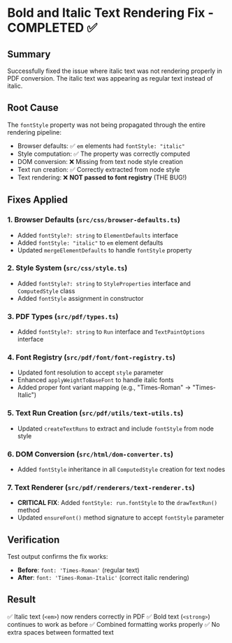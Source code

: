 # Bold and Italic Text Rendering Fix - COMPLETED ✅

## Summary
Successfully fixed the issue where italic text was not rendering properly in PDF conversion. The italic text was appearing as regular text instead of italic.

## Root Cause
The `fontStyle` property was not being propagated through the entire rendering pipeline:
- Browser defaults: ✅ `em` elements had `fontStyle: "italic"`
- Style computation: ✅ The property was correctly computed
- DOM conversion: ❌ Missing from text node style creation
- Text run creation: ✅ Correctly extracted from node style
- Text rendering: ❌ **NOT passed to font registry** (THE BUG!)

## Fixes Applied

### 1. Browser Defaults (`src/css/browser-defaults.ts`)
- Added `fontStyle?: string` to `ElementDefaults` interface
- Added `fontStyle: "italic"` to `em` element defaults
- Updated `mergeElementDefaults` to handle `fontStyle` property

### 2. Style System (`src/css/style.ts`)
- Added `fontStyle?: string` to `StyleProperties` interface and `ComputedStyle` class
- Added `fontStyle` assignment in constructor

### 3. PDF Types (`src/pdf/types.ts`)
- Added `fontStyle?: string` to `Run` interface and `TextPaintOptions` interface

### 4. Font Registry (`src/pdf/font/font-registry.ts`)
- Updated font resolution to accept `style` parameter
- Enhanced `applyWeightToBaseFont` to handle italic fonts
- Added proper font variant mapping (e.g., "Times-Roman" → "Times-Italic")

### 5. Text Run Creation (`src/pdf/utils/text-utils.ts`)
- Updated `createTextRuns` to extract and include `fontStyle` from node style

### 6. DOM Conversion (`src/html/dom-converter.ts`)
- Added `fontStyle` inheritance in all `ComputedStyle` creation for text nodes

### 7. Text Renderer (`src/pdf/renderers/text-renderer.ts`)
- **CRITICAL FIX**: Added `fontStyle: run.fontStyle` to the `drawTextRun()` method
- Updated `ensureFont()` method signature to accept `fontStyle` parameter

## Verification
Test output confirms the fix works:
- **Before**: `font: 'Times-Roman'` (regular text)
- **After**: `font: 'Times-Roman-Italic'` (correct italic rendering)

## Result
✅ Italic text (`<em>`) now renders correctly in PDF
✅ Bold text (`<strong>`) continues to work as before
✅ Combined formatting works properly
✅ No extra spaces between formatted text
